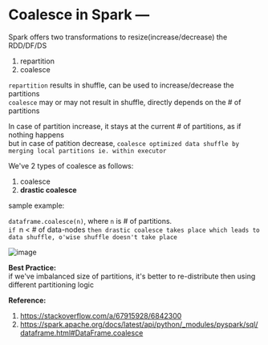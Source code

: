 # Coalesce in Spark — 

Spark offers two transformations to resize(increase/decrease) the RDD/DF/DS  
1. repartition
2. coalesce

`repartition` results in shuffle, can be used to increase/decrease the partitions  
`coalesce` may or may not result in shuffle, directly depends on the # of partitions  

In case of partition increase, it stays at the current # of partitions, as if nothing happens  
but in case of patition decrease, `coalesce optimized data shuffle by merging local partitions ie. within executor`  

We've 2 types of coalesce as follows:  
1. coalesce
2. **drastic coalesce**

sample example:  

`dataframe.coalesce(n)`, where `n` is # of partitions.  
`if `n < # of data-nodes `then drastic coalesce takes place which leads to data shuffle, o'wise shuffle doesn't take place`  

![image](https://user-images.githubusercontent.com/26399543/156186112-4d6bf382-97f1-425f-a2a5-10024bff0dca.png)  

**Best Practice:**  
if we've imbalanced size of partitions, it's better to re-distribute then using different partitioning logic  

**Reference:**  
1. https://stackoverflow.com/a/67915928/6842300
2. https://spark.apache.org/docs/latest/api/python/_modules/pyspark/sql/dataframe.html#DataFrame.coalesce

